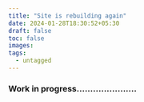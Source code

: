 ```yaml
---
title: "Site is rebuilding again"
date: 2024-01-28T18:30:52+05:30
draft: false
toc: false
images:
tags:
  - untagged
---
```


### Work in progress......................
